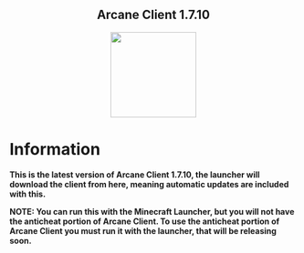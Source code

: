 <h2 align="center">Arcane Client 1.7.10</h2>

<p align="center">
    <img src="https://i.imgur.com/e4Au1VM.png" width="150" height="150"/>
</p>

# Information

**This is the latest version of Arcane Client 1.7.10, the launcher will download the client from here, meaning automatic updates are included with this.**

**NOTE: You can run this with the Minecraft Launcher, but you will not have the anticheat portion of Arcane Client. To use the anticheat portion of Arcane Client you must run it with the launcher, that will be releasing soon.**
